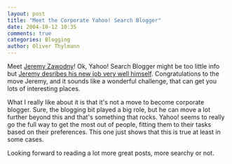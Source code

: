 ```yaml
---
layout: post
title: "Meet the Corporate Yahoo! Search Blogger"
date: 2004-10-12 10:35
comments: true
categories: Blogging
author: Oliver Thylmann
---
```



Meet [Jeremy Zawodny](http://jeremy.zawodny.com/)! Ok, Yahoo! Search Blogger might be too little info but [Jeremy desribes his new job very well himself](http://jeremy.zawodny.com/blog/archives/002808.html). Congratulations to the move Jeremy, and it sounds like a wonderful challenge, that can get you lots of interesting places. 

What I really like about it is that it's not a move to become corporate blogger. Sure, the blogging bit played a big role, but he can move a lot further beyond this and that's something that rocks. Yahoo! seems to really go the full way to get the most out of people, fitting them to their tasks based on their preferences. This one just shows that this is true at least in some cases.

Looking forward to reading a lot more great posts, more searchy or not.


